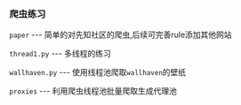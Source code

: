 ### 爬虫练习


`paper` --- 简单的对先知社区的爬虫,后续可完善rule添加其他网站

`thread1.py` --- 多线程的练习

`wallhaven.py` --- 使用线程池爬取`wallhaven`的壁纸

`proxies` --- 利用爬虫线程池批量爬取生成代理池
